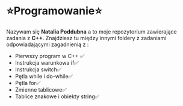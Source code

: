 # ⭐Programowanie⭐
Nazywam się **Natalia Poddubna** a to moje repozytorium zawierające zadania z **C++**. Znajdziesz tu między innymi foldery z zadaniami odpowiadającymi zagadnienią z : 
* Pierwszy program w C++ ✅
* Instrukcja warunkowa if✅
* Instrukcja switch✅
* Pętla while i do-while✅
* Pętla for✅
* Zmienne tablicowe✅
 * Tablice znakowe i obiekty string✅
